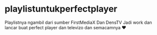 # playlistuntukperfectplayer
Playlistnya ngambil dari sumber FirstMediaX Dan DensTV Jadi work dan lancar buat perfect player dan televizo dan semacamnya ♥️
